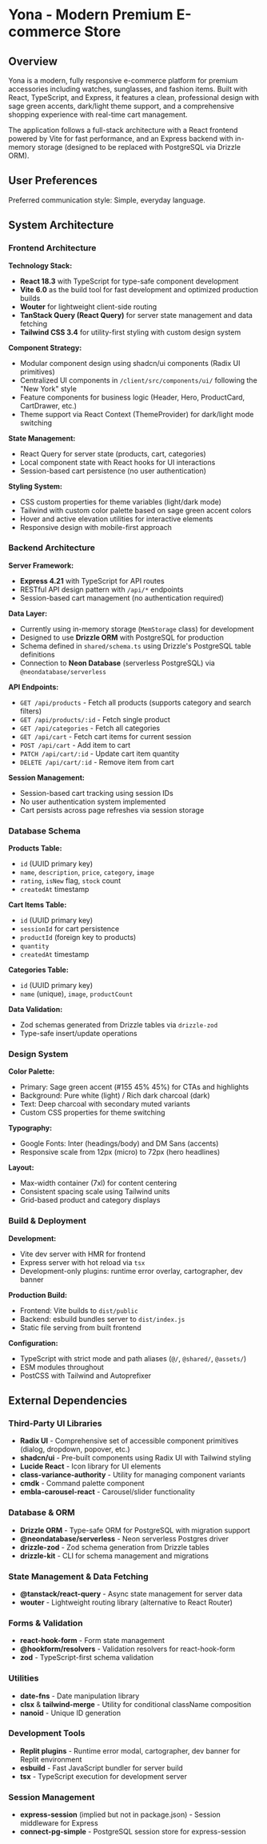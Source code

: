 # Yona - Modern Premium E-commerce Store

## Overview

Yona is a modern, fully responsive e-commerce platform for premium accessories including watches, sunglasses, and fashion items. Built with React, TypeScript, and Express, it features a clean, professional design with sage green accents, dark/light theme support, and a comprehensive shopping experience with real-time cart management.

The application follows a full-stack architecture with a React frontend powered by Vite for fast performance, and an Express backend with in-memory storage (designed to be replaced with PostgreSQL via Drizzle ORM).

## User Preferences

Preferred communication style: Simple, everyday language.

## System Architecture

### Frontend Architecture

**Technology Stack:**
- **React 18.3** with TypeScript for type-safe component development
- **Vite 6.0** as the build tool for fast development and optimized production builds
- **Wouter** for lightweight client-side routing
- **TanStack Query (React Query)** for server state management and data fetching
- **Tailwind CSS 3.4** for utility-first styling with custom design system

**Component Strategy:**
- Modular component design using shadcn/ui components (Radix UI primitives)
- Centralized UI components in `/client/src/components/ui/` following the "New York" style
- Feature components for business logic (Header, Hero, ProductCard, CartDrawer, etc.)
- Theme support via React Context (ThemeProvider) for dark/light mode switching

**State Management:**
- React Query for server state (products, cart, categories)
- Local component state with React hooks for UI interactions
- Session-based cart persistence (no user authentication)

**Styling System:**
- CSS custom properties for theme variables (light/dark mode)
- Tailwind with custom color palette based on sage green accent colors
- Hover and active elevation utilities for interactive elements
- Responsive design with mobile-first approach

### Backend Architecture

**Server Framework:**
- **Express 4.21** with TypeScript for API routes
- RESTful API design pattern with `/api/*` endpoints
- Session-based cart management (no authentication required)

**Data Layer:**
- Currently using in-memory storage (`MemStorage` class) for development
- Designed to use **Drizzle ORM** with PostgreSQL for production
- Schema defined in `shared/schema.ts` using Drizzle's PostgreSQL table definitions
- Connection to **Neon Database** (serverless PostgreSQL) via `@neondatabase/serverless`

**API Endpoints:**
- `GET /api/products` - Fetch all products (supports category and search filters)
- `GET /api/products/:id` - Fetch single product
- `GET /api/categories` - Fetch all categories
- `GET /api/cart` - Fetch cart items for current session
- `POST /api/cart` - Add item to cart
- `PATCH /api/cart/:id` - Update cart item quantity
- `DELETE /api/cart/:id` - Remove item from cart

**Session Management:**
- Session-based cart tracking using session IDs
- No user authentication system implemented
- Cart persists across page refreshes via session storage

### Database Schema

**Products Table:**
- `id` (UUID primary key)
- `name`, `description`, `price`, `category`, `image`
- `rating`, `isNew` flag, `stock` count
- `createdAt` timestamp

**Cart Items Table:**
- `id` (UUID primary key)
- `sessionId` for cart persistence
- `productId` (foreign key to products)
- `quantity`
- `createdAt` timestamp

**Categories Table:**
- `id` (UUID primary key)
- `name` (unique), `image`, `productCount`

**Data Validation:**
- Zod schemas generated from Drizzle tables via `drizzle-zod`
- Type-safe insert/update operations

### Design System

**Color Palette:**
- Primary: Sage green accent (#155 45% 45%) for CTAs and highlights
- Background: Pure white (light) / Rich dark charcoal (dark)
- Text: Deep charcoal with secondary muted variants
- Custom CSS properties for theme switching

**Typography:**
- Google Fonts: Inter (headings/body) and DM Sans (accents)
- Responsive scale from 12px (micro) to 72px (hero headlines)

**Layout:**
- Max-width container (7xl) for content centering
- Consistent spacing scale using Tailwind units
- Grid-based product and category displays

### Build & Deployment

**Development:**
- Vite dev server with HMR for frontend
- Express server with hot reload via `tsx`
- Development-only plugins: runtime error overlay, cartographer, dev banner

**Production Build:**
- Frontend: Vite builds to `dist/public`
- Backend: esbuild bundles server to `dist/index.js`
- Static file serving from built frontend

**Configuration:**
- TypeScript with strict mode and path aliases (`@/`, `@shared/`, `@assets/`)
- ESM modules throughout
- PostCSS with Tailwind and Autoprefixer

## External Dependencies

### Third-Party UI Libraries
- **Radix UI** - Comprehensive set of accessible component primitives (dialog, dropdown, popover, etc.)
- **shadcn/ui** - Pre-built components using Radix UI with Tailwind styling
- **Lucide React** - Icon library for UI elements
- **class-variance-authority** - Utility for managing component variants
- **cmdk** - Command palette component
- **embla-carousel-react** - Carousel/slider functionality

### Database & ORM
- **Drizzle ORM** - Type-safe ORM for PostgreSQL with migration support
- **@neondatabase/serverless** - Neon serverless Postgres driver
- **drizzle-zod** - Zod schema generation from Drizzle tables
- **drizzle-kit** - CLI for schema management and migrations

### State Management & Data Fetching
- **@tanstack/react-query** - Async state management for server data
- **wouter** - Lightweight routing library (alternative to React Router)

### Forms & Validation
- **react-hook-form** - Form state management
- **@hookform/resolvers** - Validation resolvers for react-hook-form
- **zod** - TypeScript-first schema validation

### Utilities
- **date-fns** - Date manipulation library
- **clsx** & **tailwind-merge** - Utility for conditional className composition
- **nanoid** - Unique ID generation

### Development Tools
- **Replit plugins** - Runtime error modal, cartographer, dev banner for Replit environment
- **esbuild** - Fast JavaScript bundler for server build
- **tsx** - TypeScript execution for development server

### Session Management
- **express-session** (implied but not in package.json) - Session middleware for Express
- **connect-pg-simple** - PostgreSQL session store for express-session